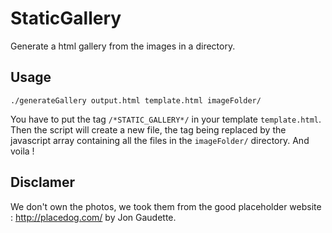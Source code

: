 StaticGallery
=============

Generate a html gallery from the images in a directory.

Usage
-----

`./generateGallery output.html template.html imageFolder/`

You have to put the tag `/*STATIC_GALLERY*/` in your template `template.html`.
Then the script will create a new file, the tag being replaced by the javascript array containing all the files in the `imageFolder/` directory.
And voila !

Disclamer
---------
We don't own the photos, we took them from the good placeholder website : http://placedog.com/ by Jon Gaudette.
